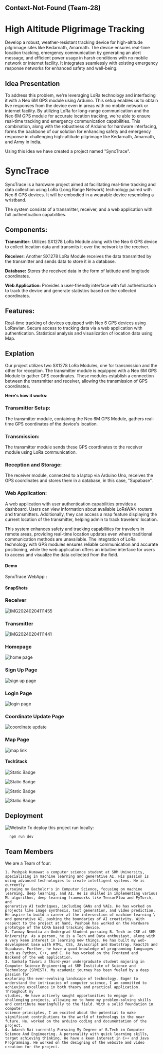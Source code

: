 
## Context-Not-Found (Team-28)
# High Altitude Pligrimage Tracking

Develop a robust, weather-resistant tracking device for high-altitude pilgrimage sites like Kedarnath, Amarnath. The device ensures real-time location tracking, emergency communication by generating an alert message, and efficient power usage in harsh conditions with no mobile network or internet facility. It integrates seamlessly with existing emergency response networks for enhanced safety and well-being.

## Idea Presentation

To address this problem, we're leveraging LoRa technology and interfacing it with a Neo 6M GPS module using Arduino. This setup enables us to obtain live responses from the device even in areas with no mobile network or internet facility. By utilizing LoRa for long-range communication and the Neo 6M GPS module for accurate location tracking, we're able to ensure real-time tracking and emergency communication capabilities. This combination, along with the robustness of Arduino for hardware interfacing, forms the backbone of our solution for enhancing safety and emergency response in challenging high-altitude pilgrimage like Kedarnath, Amarnath, and Army in India.

Using this idea we have created a project named "SyncTrace".
# SyncTrace

SyncTrace is a hardware project aimed at facilitating real-time tracking and data collection using LoRa (Long Range Network) technology paired with Neo 6 GPS devices. It will be embodied in a wearable device resembling a wristband.

The system consists of a transmitter, receiver, and a web application with full authentication capabilities. 


## Components:
**Transmitter:** Utilizes SX1278 LoRa Module along with the Neo 6 GPS device to collect location data and transmits it over the network to the receiver.

**Receiver:** Another SX1278 LoRa Module receives the data transmitted by the transmitter and sends data to store it in a database.

**Database:** Stores the received data in the form of latitude and longitude coordinates.

**Web Application:** Provides a user-friendly interface with full authentication to track the device and generate statistics based on the collected coordinates.


## Features:
Real-time tracking of devices equipped with Neo 6 GPS devices using LoRawlan.
Secure access to tracking data via a web application with authentication.
Statistical analysis and visualization of location data using Map.

## Explation
Our project utilizes two SX1278 LoRa Modules, one for transmission and the other for reception. The transmitter module is equipped with a Neo 6M GPS Module to gather GPS coordinates. These modules establish a connection between the transmitter and receiver, allowing the transmission of GPS coordinates.

**Here's how it works:**
### Transmitter Setup: 
The transmitter module, containing the Neo 6M GPS Module, gathers real-time GPS coordinates of the device's location.
### Transmission: 
The transmitter module sends these GPS coordinates to the receiver module using LoRa communication.
###  Reception and Storage: 
The receiver module, connected to a laptop via Arduino Uno, receives the GPS coordinates and stores them in a database, in this case, "Supabase".
### Web Application: 
A web application with user authentication capabilities provides a dashboard. Users can view information about available LoRaWAN routers and transmitters. Additionally, they can access a map feature displaying the current location of the transmitter, helping admin to track travelers' location.

This system enhances safety and tracking capabilities for travelers in remote areas, providing real-time location updates even where traditional communication methods are unavailable. The integration of LoRa technology with GPS modules ensures reliable communication and accurate positioning, while the web application offers an intuitive interface for users to access and visualize the data collected from the field.

#### Demo

SyncTrace WebApp : 


#### SnapShots

### Receiver
![IMG20240204111455](https://github.com/Hackdata2024/28-cnf/assets/101463523/850462ad-dc15-4cb8-83e0-779be138c37a)
### Transmitter
![IMG20240204111441](https://github.com/Hackdata2024/28-cnf/assets/101463523/9a11ee4e-9007-4593-acea-90dc3012c03f)
### Homepage
![home page ](https://github.com/Hackdata2024/28-cnf/assets/101463523/59295f17-22d5-4150-b439-3758ef12385d)
### Sign Up Page
![sign up page](https://github.com/Hackdata2024/28-cnf/assets/101463523/2652b5f3-397a-4b05-ad5a-3f5bcd3c296f)
### Login Page
![login page](https://github.com/Hackdata2024/28-cnf/assets/101463523/3ca1a05c-bdf0-40c5-b9df-dce27d7872eb)
### Coordinate Update Page
![coordinate update ](https://github.com/Hackdata2024/28-cnf/assets/101463523/574e4ff2-9087-4048-bb0a-10cd8ac0e9a6)
### Map Page
![map link](https://github.com/Hackdata2024/28-cnf/assets/101463523/558ad9d0-b5f4-4db3-894b-fdba8298a708)


#### TechStack

![Static Badge](https://img.shields.io/badge/NextJS-black)

![Static Badge](https://img.shields.io/badge/RestAPI-blue)

![Static Badge](https://img.shields.io/badge/SupaBase-green)

![Static Badge](https://img.shields.io/badge/Vercel-black)


## Deployment

![Website](https://snu-hackathon.vercel.app)
To deploy this project run locally:

```bash
  npm run dev
```



## Team Members

We are a Team of four:

    1. Pushpak Kumawat a computer science student at SRM University, specialising in machine learning and generative AI. His passion is using advanced technologies to create intelligent systems. He is currently 
    pursuing my Bachelor's in Computer Science, focusing on machine learning, deep learning, and AI. He is skilled in implementing various ML algorithms, deep learning frameworks like TensorFlow and PyTorch, and 
    generative AI techniques, including GANs and VAEs. He has worked on projects like image synthesis, text generation, and video prediction. He aspire to build a career at the intersection of machine learning \
    and generative AI, pushing the boundaries of AI creativity. With respect to the project at hand, Pushpak has worked on the Hardware prototype of the LORA based tracking device.
    2. Tanmay Newatia an Undergrad Student pursuing B. Tech in CSE at SRM University. As a person, he is a Tech and Data enthusiast, along with a very keen interest in learning new things. He has built my web-
    development base with HTML, CSS, Javascript and Bootstrap, ReactJS and Supabase. Further, he have a good knowledge of programming languages such as Python, C++, and C. He has worked on the Frontend and 
    Backend of the web application.
    3. Sankalp Tiwari a third-year undergraduate student majoring in Computer Science Engineering at SRM Institute of Science and Technology (SRMIST). My academic journey has been fueled by a deep passion for 
    exploring the ever-evolving landscape of technology. Eager to understand the intricacies of computer science, I am committed to achieving excellence in both theory and practical application. Throughout my 
    studies, He have actively sought opportunities to engage in challenging projects, allowing me to hone my problem-solving skills and contribute meaningfully to the field. With a solid foundation in computer 
    science principles, I am excited about the potential to make significant contributions to the world of technology in the near future. He, worked on the arduino coding and documentation of the project.
    4. Adarsh Rai currently Pursuing My Degree of B.Tech in Computer Science And Engineering. A personality with quick learning skills, target achieving thinking. He have a keen interest in C++ and Java 
    Programming. He worked on the designing of the website and video creation for the project.
